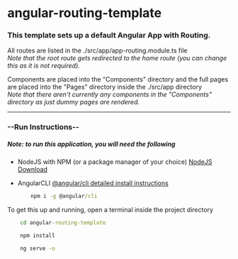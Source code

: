# angular-routing-template
### This template sets up a default Angular App with Routing. 

All routes are listed in the ./src/app/app-routing.module.ts file  
*Note that the root route gets redirected to the home route (you can change this as it is not required).* 

Components are placed into the "Components" directory and the full pages are placed into the "Pages" directory inside the ./src/app directory  
*Note that there aren't currently any components in the "Components" directory as just dummy pages are rendered.*

---

### --Run Instructions--

##### Note: to run this application, you will need the following 

- NodeJS with NPM (or a package manager of your choice) 
    [NodeJS Download](https://nodejs.org/en/download/)
- AngularCLI
    [@angular/cli detailed install instructions](https://cli.angular.io/)

    ```cmd 
        npm i -g @angular/cli
    ```

To get this up and running, open a terminal inside the project directory

```cmd 
    cd angular-routing-template

    npm install

    ng serve -o
```